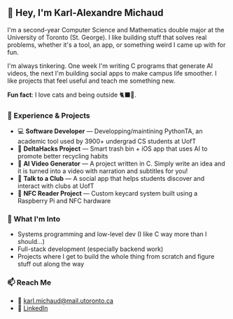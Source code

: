 ## 👋 Hey, I'm Karl-Alexandre Michaud

I'm a second-year Computer Science and Mathematics double major at the University of Toronto (St. George). I like building stuff that solves real problems, whether it's a tool, an app, or something weird I came up with for fun.

I'm always tinkering. One week I'm writing C programs that generate AI videos, the next I'm building social apps to make campus life smoother. I like projects that feel useful and teach me something new.

**Fun fact**: I love cats and being outside 🐈‍⬛🌲.

### 🔧 Experience & Projects

- 💻 **Software Developer** — Developping/maintining PythonTA, an academic tool used by 3900+ undergrad CS students at UofT
- 🌿 **DeltaHacks Project** — Smart trash bin + iOS app that uses AI to promote better recycling habits
- 🧠 **AI Video Generator** — A project written in C. Simply write an idea and it is turned into a video with narration and subtitles for you!
- 📱 **Talk to a Club** — A social app that helps students discover and interact with clubs at UofT
- 🔐 **NFC Reader Project** — Custom keycard system built using a Raspberry Pi and NFC hardware

### 🌱 What I'm Into

- Systems programming and low-level dev (I like C way more than I should...)
- Full-stack development (especially backend work)
- Projects where I get to build the whole thing from scratch and figure stuff out along the way

### 📫 Reach Me

- 📧 karl.michaud@mail.utoronto.ca  
- 🔗 [LinkedIn](https://www.linkedin.com/in/karlmichaud)


